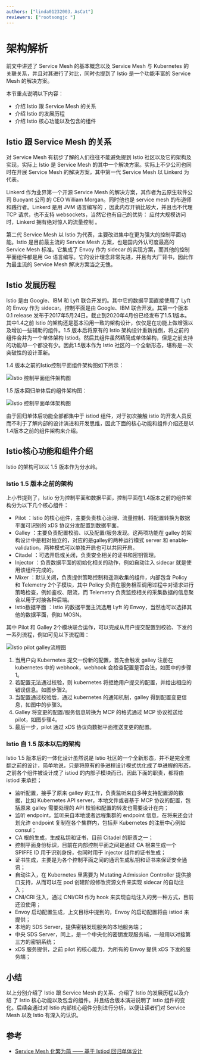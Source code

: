 ```yaml
---
authors: ["linda01232003，AsCat"]
reviewers: ["rootsongjc "]
---
```


# 架构解析

前文中讲述了 Service Mesh 的基本概念以及 Service Mesh 与 Kubernetes 的关联关系，并且对其进行了对比，同时也提到了 Istio 是一个功能丰富的 Service Mesh 的解决方案。

本节重点说明以下内容：
- 介绍 Istio 跟 Service Mesh 的关系
- 介绍 Istio 的发展历程
- 介绍 Istio 核心功能以及包含的组件

##  Istio 跟 Service Mesh 的关系

对 Service Mesh 有初步了解的人们往往不能避免提到 Istio 社区以及它的架构及实现，实际上 Istio 是 Service Mesh 的其中一个解决方案。实际上不少公司也同时在开展 Service Mesh 的解决方案，其中第一代 Service Mesh 以 Linkerd 为代表。

Linkerd 作为业界第一个开源 Service Mesh 的解决方案，其作者为云原生软件公司 Buoyant 公司 的 CEO William Morgan。同时他也是 service mesh 的布道师和践行者。Linkerd 是用 JVM 语言编写的 ，因此内存开销比较大，并且也不代理 TCP 请求，也不支持 websockets，当然它也有自己的优势： 应付大规模访问时，Linkerd 拥有绝对惊人的流量控制 。

第二代 Service Mesh 以 Istio 为代表，主要改进集中在更为强大的控制平面功能。Istio 是目前最主流的 Service Mesh 方案，也是国内外认可度最高的 Service Mesh 标准。它集成了 Envoy 作为 sidecar 的实现方案，而其他的控制平面组件都是用 Go 语言编写。它的设计理念非常先进，并且有大厂背书，因此作为最主流的 Service Mesh 解决方案当之无愧。

##  Istio 发展历程

Istio 是由 Google、IBM 和 Lyft 联合开发的。其中它的数据平面直接使用了 Lyft 的 Envoy 作为 sidecar。控制平面是由 Google、IBM 联合开发。其第一个版本 0.1 release 发布于2017年5月24日。截止到2020年4月份已经发布了1.5.1版本。其中1.4之前 Istio 的架构还是基本沿用一致的架构设计，仅仅是在功能上做增强以及增加一些辅助的组件。1.5 版本后将原有的 Istio 架构设计重新推倒，将之前的组件合并为一个单体架构 Istiod。然后其组件虽然精简成单体架构，但是之前支持的功能却一个都没有少。因此1.5版本作为 Istio 社区的一个全新形态，堪称是一次突破性的设计革新。

1.4 版本之前的Istio控制平面组件架构图如下所示：

![Istio 控制平面组件架构图](../images/istiofeatures2-1.4.png)

1.5 版本回归单体后的组件架构图：

![Istio 控制平面单体架构图](../images/istiofeatures3-istio1.5.png)

由于回归单体后功能全部都集中于 istiod 组件，对于初次接触 istio 的开发人员反而不利于了解内部的设计演进和开发思维，因此下面的核心功能和组件介绍还是以1.4版本之前的组件架构来介绍。

##  Istio核心功能和组件介绍

Istio 的架构可以以 1.5 版本作为分水岭。

### Istio 1.5 版本之前的架构

上小节提到了，Istio 分为控制平面和数据平面，控制平面在1.4版本之前的组件架构分为以下几个核心组件：
- Pilot ：Istio 的核心组件，主要负责核心治理、流量控制、将配置转换为数据平面可识别的 xDS 协议分发配置到数据平面。
- Galley ：主要负责配置校验、以及配置/服务发现。这两项功能在 galley 的架构设计中是相对独立的，对应的是galley的两种运行模式 server 和 enable-validation，两种模式可以单独开启也可以共同开启。
- Citadel ：可选开启或关闭，负责安全相关的证书和密钥管理。
- Injector ：负责数据平面的初始化相关的动作，例如自动注入 sidecar 就是使用该组件完成的。
- Mixer  ：默认关闭，负责提供策略控制和遥测收集的组件，内部包含 Policy 和 Telemetry 2个子模块，其中 Policy 负责在服务相互调用过程中对请求进行策略检查，例如鉴权、限流，而 Telemetry 负责监控相关的采集数据的信息聚合以用于对接各种后端。
- Istio数据平面  ：Istio 的数据平面主流选用 Lyft 的 Envoy，当然也可以选择其他的数据平面，例如 MOSN。

其中 Pilot 和 Galley 2个模块联合运作，可以完成从用户提交配置到校验、下发的一系列流程，例如可见以下流程图：

![Istio pilot galley流程图](../images/istiofeatures4-istio-pilotgalley.png)

1. 当用户向 Kubernetes 提交一份新的配置，首先会触发 galley 注册在 kubernetes  中的 webhook，webhook 会检查配置是否合法，如图中的步骤1。
1. 若配置无法通过校验，则 kubernetes 将拒绝用户提交的配置，并给出相应的错误信息。如图步骤2。
1. 当配置通过校验后，通过 kubernetes  的通知机制，galley 得到配置变更信息，如图中的步骤3。
1. Galley 将变更的配置/服务信息转换为 MCP 的格式通过 MCP 协议推送给 pilot，如图步骤4。
1. 最后一步，pilot 通过 xDS 协议向数据平面推送变更的配置。 

### Istio 自 1.5 版本以后的架构

Istio 1.5 版本后的一体化设计虽然说是 Istio 社区的一个全新形态，并不是完全推翻之前的设计，简单地说，只是将原有的多进程设计模式优化成了单进程的形态，之前各个组件被设计成了 istiod 的内部子模块而已，因此下面的职责，都将由 istiod 来承担；
- 监听配置，接手了原来 galley 的工作，负责监听来自多种支持配置源的数据，比如 Kubernetes  API server，本地文件或者基于 MCP 协议的配置，包括原来 galley 需要处理的 API 校验和配置的转发也需要设计在内；
- 监听 endpoint，监听来自本地或者远程集群的 endpoint 信息，在将来还会计划允许 endpoint 复制在各个集群内，包括非 Kubernetes  的注册中心例如 consul；
- CA 根的生成，生成私钥和证书，目前 Citadel 的职责之一；
- 控制平面身份标识，目前在内部控制平面之间是通过 CA 根来生成一个 SPIFFE ID 用于识别身份，也同时用于 injector 组件的证书生成；
- 证书生成，主要是为各个控制平面之间的通讯生成私钥和证书来保证安全通讯；
- 自动注入，在 Kubernetes  里需要为 Mutating Admission Controller 提供接口支持，从而可以在 pod 创建阶段修改资源文件来实现 sidecar 的自动注入；
- CNI/CRI  注入，通过 CNI/CRI 作为 hook 来实现自动注入的另一种方式，目前还没使用；
- Envoy 启动配置生成，上文目标中提到的，Envoy 的启动配置将由 istiod 来提供；
- 本地的 SDS Server，提供密钥发现服务的本地服务端；
- 中央 SDS Server，同上，是一个中央化的密钥发现服务端，一般用以对接第三方的密钥系统；
- xDS 服务提供，之前 pilot 的核心能力，为所有的 Envoy 提供 xDS 下发的服务端；

##  小结

以上分别介绍了 Istio 跟 Service Mesh 的关系、介绍了 Istio 的发展历程以及介绍 了 Istio 核心功能以及包含的组件。并且结合版本演进说明了 Istio 组件的变化。后续会通过对 Istio 内部核心组件分别进行分析，以便让读者们对 Service Mesh 以及 Istio 有深入的认识。

##  参考

- [Service Mesh 化繁为简 —— 基于 Istiod 回归单体设计](https://xw.qq.com/cmsid/20200322A06WDH00)
